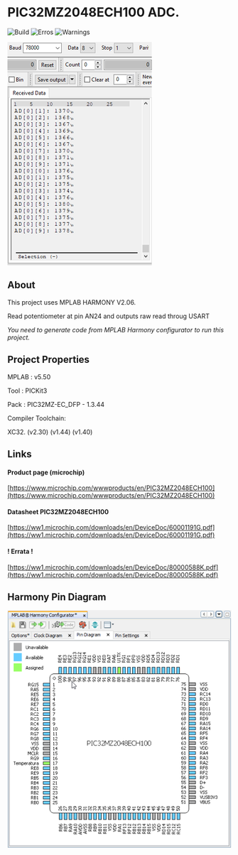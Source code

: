 # PIC32MZ2048ECH100 ADC.

![Build](https://img.shields.io/badge/build-passing-green.svg)
![Erros](https://img.shields.io/badge/Erros-0-red.svg)
![Warnings](https://img.shields.io/badge/Warnings-0-yellow.svg)

![Serial Output](https://raw.githubusercontent.com/EduardoArtioli/PIC32MZ2048ECH100_ADC/main/_Images/Output.gif "Serial Output")

## About

This project uses MPLAB HARMONY V2.06.

Read potentiometer at pin AN24 and outputs raw read throug USART

*You need to generate code from MPLAB Harmony configurator to run this project.*

## Project Properties

MPLAB : v5.50

Tool : PICKit3

Pack : PIC32MZ-EC_DFP - 1.3.44

Compiler Toolchain:

XC32. 
  (v2.30)
  (v1.44)
  (v1.40)

## Links

#### Product page (microchip)

[https://www.microchip.com/wwwproducts/en/PIC32MZ2048ECH100](https://www.microchip.com/wwwproducts/en/PIC32MZ2048ECH100)

#### Datasheet PIC32MZ2048ECH100

[https://ww1.microchip.com/downloads/en/DeviceDoc/60001191G.pdf](https://ww1.microchip.com/downloads/en/DeviceDoc/60001191G.pdf)

#### ! Errata !

[https://ww1.microchip.com/downloads/en/DeviceDoc/80000588K.pdf](https://ww1.microchip.com/downloads/en/DeviceDoc/80000588K.pdf)

## Harmony Pin Diagram

  ![MPLAB Harmony Pin Diagram](https://raw.githubusercontent.com/EduardoArtioli/PIC32MZ2048ECH100_ADC/main/_Images/Harmony_pins.png "Pin Diagram")
